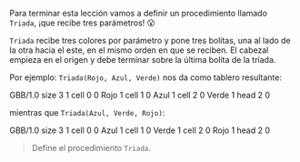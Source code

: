 Para terminar esta lección vamos a definir un procedimiento llamado `Triada`, ¡que recibe tres parámetros! :open_mouth:

`Triada` recibe tres colores por parámetro y pone tres bolitas, una al lado de la otra hacia el este, en el mismo orden en que se reciben. El cabezal empieza en el origen y debe terminar sobre la última bolita de la tríada.

Por ejemplo: `Triada(Rojo, Azul, Verde)` nos da como tablero resultante:

<gs-board> GBB/1.0 size 3 1 cell 0 0 Rojo 1 cell 1 0 Azul 1 cell 2 0 Verde 1 head 2 0 </gs-board>

mientras que `Triada(Azul, Verde, Rojo)`:

<gs-board> GBB/1.0 size 3 1 cell 0 0 Azul 1 cell 1 0 Verde 1 cell 2 0 Rojo 1 head 2 0 </gs-board>

> Define el procedimiento `Triada`. 